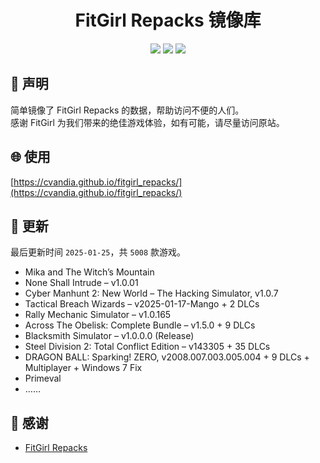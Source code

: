 ﻿<div align="center">

# FitGirl Repacks 镜像库

![](https://count.getloli.com/get/@fitgirl_repacks?theme=booru-lewd)
![](https://img.shields.io/badge/ci-passing-brightgreen.svg?logo=github) ![](https://img.shields.io/badge/license-MIT-brightgreen.svg)

</div>

## 📜 声明
简单镜像了 FitGirl Repacks 的数据，帮助访问不便的人们。  
感谢 FitGirl 为我们带来的绝佳游戏体验，如有可能，请尽量访问原站。

## 🌐 使用
[https://cvandia.github.io/fitgirl_repacks/](https://cvandia.github.io/fitgirl_repacks/)

## 🔄 更新
最后更新时间 `2025-01-25`，共 `5008` 款游戏。
- Mika and The Witch’s Mountain
- None Shall Intrude – v1.0.01
- Cyber Manhunt 2: New World – The Hacking Simulator, v1.0.7
- Tactical Breach Wizards – v2025-01-17-Mango + 2 DLCs
- Rally Mechanic Simulator – v1.0.165
- Across The Obelisk: Complete Bundle – v1.5.0 + 9 DLCs
- Blacksmith Simulator – v1.0.0.0 (Release)
- Steel Division 2: Total Conflict Edition – v143305 + 35 DLCs
- DRAGON BALL: Sparking! ZERO, v2008.007.003.005.004 + 9 DLCs + Multiplayer + Windows 7 Fix
- Primeval
- ……

## 🙏 感谢
- [FitGirl Repacks](https://fitgirl-repacks.site/)
